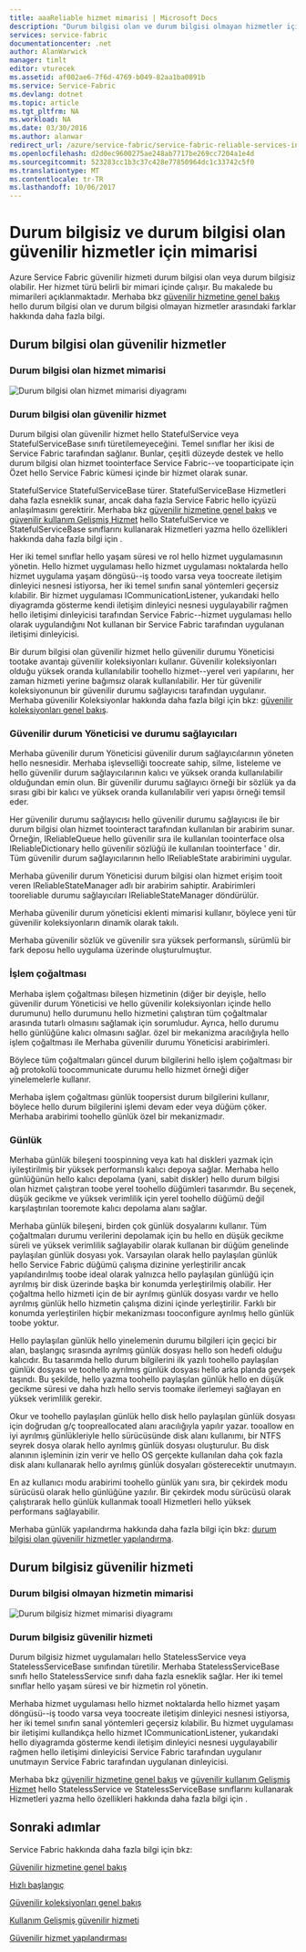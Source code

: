 ```yaml
---
title: aaaReliable hizmet mimarisi | Microsoft Docs
description: "Durum bilgisi olan ve durum bilgisi olmayan hizmetler için hello güvenilir hizmet mimarisine genel bakış"
services: service-fabric
documentationcenter: .net
author: AlanWarwick
manager: timlt
editor: vturecek
ms.assetid: af002ae6-7f6d-4769-b049-82aa1ba0891b
ms.service: Service-Fabric
ms.devlang: dotnet
ms.topic: article
ms.tgt_pltfrm: NA
ms.workload: NA
ms.date: 03/30/2016
ms.author: alanwar
redirect_url: /azure/service-fabric/service-fabric-reliable-services-introduction
ms.openlocfilehash: d2d0ec9600275ae248ab7717be269cc7204a1e4d
ms.sourcegitcommit: 523283cc1b3c37c428e77850964dc1c33742c5f0
ms.translationtype: MT
ms.contentlocale: tr-TR
ms.lasthandoff: 10/06/2017
---
```

# <a name="architecture-for-stateful-and-stateless-reliable-services"></a>Durum bilgisiz ve durum bilgisi olan güvenilir hizmetler için mimarisi
Azure Service Fabric güvenilir hizmeti durum bilgisi olan veya durum bilgisiz olabilir. Her hizmet türü belirli bir mimari içinde çalışır. Bu makalede bu mimarileri açıklanmaktadır.
Merhaba bkz [güvenilir hizmetine genel bakış](service-fabric-reliable-services-introduction.md) hello durum bilgisi olan ve durum bilgisi olmayan hizmetler arasındaki farklar hakkında daha fazla bilgi.

## <a name="stateful-reliable-services"></a>Durum bilgisi olan güvenilir hizmetler
### <a name="architecture-of-a-stateful-service"></a>Durum bilgisi olan hizmet mimarisi
![Durum bilgisi olan hizmet mimarisi diyagramı](./media/service-fabric-reliable-services-platform-architecture/reliable-stateful-service-architecture.png)

### <a name="stateful-reliable-service"></a>Durum bilgisi olan güvenilir hizmet
Durum bilgisi olan güvenilir hizmet hello StatefulService veya StatefulServiceBase sınıfı türetilemeyeceğini. Temel sınıflar her ikisi de Service Fabric tarafından sağlanır. Bunlar, çeşitli düzeyde destek ve hello durum bilgisi olan hizmet toointerface Service Fabric--ve tooparticipate için Özet hello Service Fabric kümesi içinde bir hizmet olarak sunar.

StatefulService StatefulServiceBase türer. StatefulServiceBase Hizmetleri daha fazla esneklik sunar, ancak daha fazla Service Fabric hello içyüzü anlaşılmasını gerektirir.
Merhaba bkz [güvenilir hizmetine genel bakış](service-fabric-reliable-services-introduction.md) ve [güvenilir kullanım Gelişmiş Hizmet](service-fabric-reliable-services-advanced-usage.md) hello StatefulService ve StatefulServiceBase sınıflarını kullanarak Hizmetleri yazma hello özellikleri hakkında daha fazla bilgi için .

Her iki temel sınıflar hello yaşam süresi ve rol hello hizmet uygulamasının yönetin. Hello hizmet uygulaması hello hizmet uygulaması noktalarda hello hizmet uygulama yaşam döngüsü--iş toodo varsa veya toocreate iletişim dinleyici nesnesi istiyorsa, her iki temel sınıfın sanal yöntemleri geçersiz kılabilir. Bir hizmet uygulaması ICommunicationListener, yukarıdaki hello diyagramda gösterme kendi iletişim dinleyici nesnesi uygulayabilir rağmen hello iletişimi dinleyicisi tarafından Service Fabric--hizmet uygulaması hello olarak uygulandığını Not kullanan bir Service Fabric tarafından uygulanan iletişimi dinleyicisi.

Bir durum bilgisi olan güvenilir hizmet hello güvenilir durumu Yöneticisi tootake avantajı güvenilir koleksiyonları kullanır. Güvenilir koleksiyonları olduğu yüksek oranda kullanılabilir toohello hizmet--yerel veri yapılarını, her zaman hizmeti yerine bağımsız olarak kullanılabilir. Her tür güvenilir koleksiyonunun bir güvenilir durumu sağlayıcısı tarafından uygulanır.
Merhaba güvenilir Koleksiyonlar hakkında daha fazla bilgi için bkz: [güvenilir koleksiyonları genel bakış](service-fabric-reliable-services-reliable-collections.md).

### <a name="reliable-state-manager-and-state-providers"></a>Güvenilir durum Yöneticisi ve durumu sağlayıcıları
Merhaba güvenilir durum Yöneticisi güvenilir durum sağlayıcılarının yöneten hello nesnesidir. Merhaba işlevselliği toocreate sahip, silme, listeleme ve hello güvenilir durum sağlayıcılarının kalıcı ve yüksek oranda kullanılabilir olduğundan emin olun. Bir güvenilir durumu sağlayıcı örneği bir sözlük ya da sırası gibi bir kalıcı ve yüksek oranda kullanılabilir veri yapısı örneği temsil eder.

Her güvenilir durumu sağlayıcısı hello güvenilir durumu sağlayıcısı ile bir durum bilgisi olan hizmet toointeract tarafından kullanılan bir arabirim sunar. Örneğin, IReliableQueue hello güvenilir sıra ile kullanılan toointerface olsa IReliableDictionary hello güvenilir sözlüğü ile kullanılan toointerface ' dir. Tüm güvenilir durum sağlayıcılarının hello IReliableState arabirimini uygular.

Merhaba güvenilir durum Yöneticisi durum bilgisi olan hizmet erişim tooit veren IReliableStateManager adlı bir arabirim sahiptir. Arabirimleri tooreliable durumu sağlayıcıları IReliableStateManager döndürülür.

Merhaba güvenilir durum yöneticisi eklenti mimarisi kullanır, böylece yeni tür güvenilir koleksiyonların dinamik olarak takılı.

Merhaba güvenilir sözlük ve güvenilir sıra yüksek performanslı, sürümlü bir fark deposu hello uygulama üzerinde oluşturulmuştur.

### <a name="transactional-replicator"></a>İşlem çoğaltması
Merhaba işlem çoğaltması bileşen hizmetinin (diğer bir deyişle, hello güvenilir durum Yöneticisi ve hello güvenilir koleksiyonları içinde hello durumunu) hello durumunu hello hizmetini çalıştıran tüm çoğaltmalar arasında tutarlı olmasını sağlamak için sorumludur. Ayrıca, hello durumu hello günlüğüne kalıcı olmasını sağlar. özel bir mekanizma aracılığıyla hello işlem çoğaltması ile Merhaba güvenilir durumu Yöneticisi arabirimleri.

Böylece tüm çoğaltmaları güncel durum bilgilerini hello işlem çoğaltması bir ağ protokolü toocommunicate durumu hello hizmet örneği diğer yinelemelerle kullanır.

Merhaba işlem çoğaltması günlük toopersist durum bilgilerini kullanır, böylece hello durum bilgilerini işlemi devam eder veya düğüm çöker. Merhaba arabirimi toohello günlük özel bir mekanizmadır.

### <a name="log"></a>Günlük
Merhaba günlük bileşeni toospinning veya katı hal diskleri yazmak için iyileştirilmiş bir yüksek performanslı kalıcı depoya sağlar.  Merhaba hello günlüğünün hello kalıcı depolama (yani, sabit diskler) hello durum bilgisi olan hizmet çalıştıran toobe yerel toohello düğümleri tasarımdır. Bu seçenek, düşük gecikme ve yüksek verimlilik için yerel toohello düğümü değil karşılaştırılan tooremote kalıcı depolama alanı sağlar.

Merhaba günlük bileşeni, birden çok günlük dosyalarını kullanır. Tüm çoğaltmaları durumu verilerini depolamak için bu hello en düşük gecikme süreli ve yüksek verimlilik sağlayabilir olarak kullanan bir düğüm genelinde paylaşılan günlük dosyası yok. Varsayılan olarak hello paylaşılan günlük hello Service Fabric düğümü çalışma dizinine yerleştirilir ancak yapılandırılmış toobe ideal olarak yalnızca hello paylaşılan günlüğü için ayrılmış bir disk üzerinde başka bir konumda yerleştirilmiş olabilir. Her çoğaltma hello hizmeti için de bir ayrılmış günlük dosyası vardır ve hello ayrılmış günlük hello hizmetin çalışma dizini içinde yerleştirilir. Farklı bir konumda yerleştirilen hiçbir mekanizması tooconfigure ayrılmış hello günlük toobe yoktur.

Hello paylaşılan günlük hello yinelemenin durumu bilgileri için geçici bir alan, başlangıç sırasında ayrılmış günlük dosyası hello son hedefi olduğu kalıcıdır. Bu tasarımda hello durum bilgilerini ilk yazılı toohello paylaşılan günlük dosyası ve toohello ayrılmış günlük dosyası hello arka planda gevşek taşındı. Bu şekilde, hello yazma toohello paylaşılan günlük hello en düşük gecikme süresi ve daha hızlı hello servis toomake ilerlemeyi sağlayan en yüksek verimlilik gerekir.

Okur ve toohello paylaşılan günlük hello disk hello paylaşılan günlük dosyası için doğrudan g/ç toopreallocated alanı aracılığıyla yapılır yazar. tooallow en iyi ayrılmış günlükleriyle hello sürücüsünde disk alanı kullanımı, bir NTFS seyrek dosya olarak hello ayrılmış günlük dosyası oluşturulur. Bu disk alanının işleminin izin verir ve hello OS gerçekte kullanılan daha çok fazla disk alanı kullanarak hello ayrılmış günlük dosyaları gösterecektir unutmayın.

En az kullanıcı modu arabirimi toohello günlük yanı sıra, bir çekirdek modu sürücüsü olarak hello günlüğüne yazılır. Bir çekirdek modu sürücüsü olarak çalıştırarak hello günlük kullanmak tooall Hizmetleri hello yüksek performans sağlayabilir.

Merhaba günlük yapılandırma hakkında daha fazla bilgi için bkz: [durum bilgisi olan güvenilir hizmetler yapılandırma](service-fabric-reliable-services-configuration.md).

## <a name="stateless-reliable-service"></a>Durum bilgisiz güvenilir hizmeti
### <a name="architecture-of-a-stateless-service"></a>Durum bilgisi olmayan hizmetin mimarisi
![Durum bilgisiz hizmet mimarisi diyagramı](./media/service-fabric-reliable-services-platform-architecture/reliable-stateless-service-architecture.png)

### <a name="stateless-reliable-service"></a>Durum bilgisiz güvenilir hizmeti
Durum bilgisiz hizmet uygulamaları hello StatelessService veya StatelessServiceBase sınıfından türetilir. Merhaba StatelessServiceBase sınıfı hello StatelessService sınıfı daha fazla esneklik sağlar.
Her iki temel sınıflar hello yaşam süresi ve bir hizmetin rol yönetin.

Merhaba hizmet uygulaması hello hizmet noktalarda hello hizmet yaşam döngüsü--iş toodo varsa veya toocreate iletişim dinleyici nesnesi istiyorsa, her iki temel sınıfın sanal yöntemleri geçersiz kılabilir. Bu hizmet uygulaması bir iletişimi kullandıkça hello hizmet ICommunicationListener, yukarıdaki hello diyagramda gösterme kendi iletişim dinleyici nesnesi uygulayabilir rağmen hello iletişimi dinleyicisi Service Fabric tarafından uygulanır unutmayın Service Fabric tarafından uygulanan dinleyicisi.

Merhaba bkz [güvenilir hizmetine genel bakış](service-fabric-reliable-services-introduction.md) ve [güvenilir kullanım Gelişmiş Hizmet](service-fabric-reliable-services-advanced-usage.md) hello StatelessService ve StatelessServiceBase sınıflarını kullanarak Hizmetleri yazma hello özellikleri hakkında daha fazla bilgi için .

<!--Every topic should have next steps and links toohello next logical set of content tookeep hello customer engaged-->
## <a name="next-steps"></a>Sonraki adımlar
Service Fabric hakkında daha fazla bilgi için bkz:

[Güvenilir hizmetine genel bakış](service-fabric-reliable-services-introduction.md)

[Hızlı başlangıç](service-fabric-reliable-services-quick-start.md)

[Güvenilir koleksiyonları genel bakış](service-fabric-reliable-services-reliable-collections.md)

[Kullanım Gelişmiş güvenilir hizmeti](service-fabric-reliable-services-advanced-usage.md)

[Güvenilir hizmet yapılandırması](service-fabric-reliable-services-configuration.md)  

